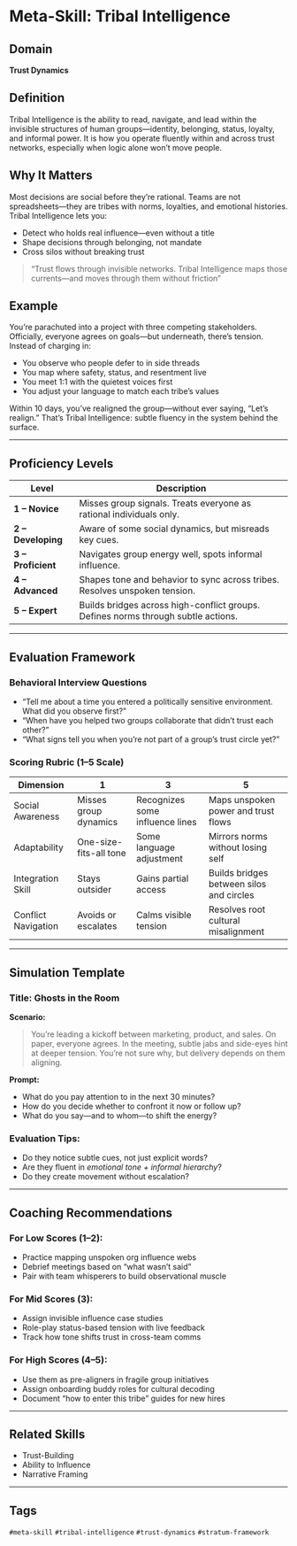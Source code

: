 # Meta-Skill: Tribal Intelligence

## Domain
**Trust Dynamics**

## Definition
Tribal Intelligence is the ability to read, navigate, and lead within the invisible structures of human groups—identity, belonging, status, loyalty, and informal power. It is how you operate fluently within and across trust networks, especially when logic alone won’t move people.

## Why It Matters
Most decisions are social before they’re rational. Teams are not spreadsheets—they are tribes with norms, loyalties, and emotional histories. Tribal Intelligence lets you:
- Detect who holds real influence—even without a title
- Shape decisions through belonging, not mandate
- Cross silos without breaking trust

> “Trust flows through invisible networks. Tribal Intelligence maps those currents—and moves through them without friction”

## Example
You’re parachuted into a project with three competing stakeholders. Officially, everyone agrees on goals—but underneath, there’s tension. Instead of charging in:
- You observe who people defer to in side threads
- You map where safety, status, and resentment live
- You meet 1:1 with the quietest voices first
- You adjust your language to match each tribe’s values

Within 10 days, you’ve realigned the group—without ever saying, “Let’s realign.” That’s Tribal Intelligence: subtle fluency in the system behind the surface.

---

## Proficiency Levels

| Level | Description |
|-------|-------------|
| **1 – Novice** | Misses group signals. Treats everyone as rational individuals only. |
| **2 – Developing** | Aware of some social dynamics, but misreads key cues. |
| **3 – Proficient** | Navigates group energy well, spots informal influence. |
| **4 – Advanced** | Shapes tone and behavior to sync across tribes. Resolves unspoken tension. |
| **5 – Expert** | Builds bridges across high-conflict groups. Defines norms through subtle actions. |

---

## Evaluation Framework

### Behavioral Interview Questions
- “Tell me about a time you entered a politically sensitive environment. What did you observe first?”
- “When have you helped two groups collaborate that didn’t trust each other?”
- “What signs tell you when you’re not part of a group’s trust circle yet?”

### Scoring Rubric (1–5 Scale)
| Dimension | 1 | 3 | 5 |
|-----------|---|---|---|
| Social Awareness | Misses group dynamics | Recognizes some influence lines | Maps unspoken power and trust flows |
| Adaptability | One-size-fits-all tone | Some language adjustment | Mirrors norms without losing self |
| Integration Skill | Stays outsider | Gains partial access | Builds bridges between silos and circles |
| Conflict Navigation | Avoids or escalates | Calms visible tension | Resolves root cultural misalignment |

---

## Simulation Template

### Title: Ghosts in the Room

**Scenario:**
> You’re leading a kickoff between marketing, product, and sales. On paper, everyone agrees. In the meeting, subtle jabs and side-eyes hint at deeper tension. You’re not sure why, but delivery depends on them aligning.

**Prompt:**
- What do you pay attention to in the next 30 minutes?
- How do you decide whether to confront it now or follow up?
- What do you say—and to whom—to shift the energy?

### Evaluation Tips:
- Do they notice subtle cues, not just explicit words?
- Are they fluent in *emotional tone + informal hierarchy*?
- Do they create movement without escalation?

---

## Coaching Recommendations

### For Low Scores (1–2):
- Practice mapping unspoken org influence webs
- Debrief meetings based on “what wasn’t said”
- Pair with team whisperers to build observational muscle

### For Mid Scores (3):
- Assign invisible influence case studies
- Role-play status-based tension with live feedback
- Track how tone shifts trust in cross-team comms

### For High Scores (4–5):
- Use them as pre-aligners in fragile group initiatives
- Assign onboarding buddy roles for cultural decoding
- Document “how to enter this tribe” guides for new hires

---

## Related Skills
- Trust-Building
- Ability to Influence
- Narrative Framing

---

## Tags
`#meta-skill` `#tribal-intelligence` `#trust-dynamics` `#stratum-framework`

